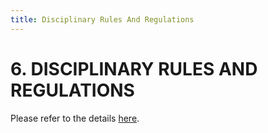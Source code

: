 ```yaml
---
title: Disciplinary Rules And Regulations
---
```


# 6. DISCIPLINARY RULES AND REGULATIONS

Please refer to the details [here](https://www.sp.edu.sg/sp/student-services/osc-overview/student-handbook/disciplinary-rules-and-regulations).

